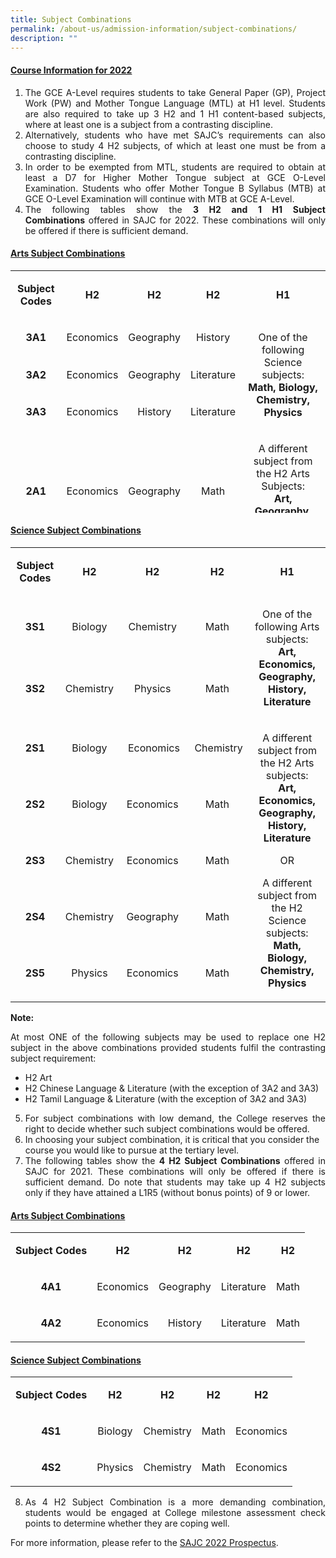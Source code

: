 ```yaml
---
title: Subject Combinations
permalink: /about-us/admission-information/subject-combinations/
description: ""
---
```


<h4><strong><u>Course Information for 2022</u></strong></h4>
<ol start="1" type="1">
<li align="justify">The GCE A-Level requires students to take General Paper (GP), Project Work (PW) and Mother Tongue Language (MTL) at H1 level. Students are also required to take up 3 H2 and 1 H1 content-based subjects, where at least one is a subject from a contrasting discipline.&nbsp;</li>
<li align="justify">Alternatively, students who have met SAJC&rsquo;s requirements can also choose to study 4 H2 subjects, of which at least one must be from a contrasting discipline.&nbsp;</li>
<li align="justify">In order to be exempted from MTL, students are required to obtain at least a D7 for Higher Mother Tongue subject at GCE O-Level Examination. Students who offer Mother Tongue B Syllabus (MTB) at GCE O-Level Examination will continue with MTB at GCE A-Level.</li>
<li align="justify">The following tables show the&nbsp;<strong>3 H2 and 1 H1 Subject Combinations</strong>&nbsp;offered in SAJC for 2022. These combinations will only be offered if there is sufficient demand.&nbsp;</li>
</ol>
<h4><strong><u>Arts Subject Combinations</u></strong></h4>
<table style="height: 388px;">
<tbody>
<tr style="height: 64px;">
<td style="text-align: center; height: 64px; width: 109.938px;">
<p><strong>Subject Codes</strong></p>
</td>
<td style="text-align: center; height: 64px; width: 74.0469px;">
<p><strong>H2</strong></p>
</td>
<td style="text-align: center; height: 64px; width: 76.2969px;">
<p><strong>H2</strong></p>
</td>
<td style="text-align: center; height: 64px; width: 68.3281px;">
<p><strong>H2</strong></p>
</td>
<td style="text-align: center; height: 64px; width: 341.391px;">
<p><strong>H1</strong></p>
</td>
</tr>
<tr style="height: 46px;">
<td style="text-align: center; height: 46px; width: 109.938px;">
<p><strong>3A1</strong></p>
</td>
<td style="text-align: center; height: 46px; width: 74.0469px;">
<p>Economics</p>
</td>
<td style="text-align: center; height: 46px; width: 76.2969px;">
<p>Geography</p>
</td>
<td style="text-align: center; height: 46px; width: 68.3281px;">
<p>History</p>
</td>
<td style="text-align: center; height: 138px; width: 341.391px;" rowspan="3">
<p>One of the following Science subjects:<br /><strong>Math, Biology, Chemistry, Physics</strong></p>
</td>
</tr>
<tr style="height: 46px;">
<td style="text-align: center; height: 46px; width: 109.938px;">
<p><strong>3A2</strong></p>
</td>
<td style="text-align: center; height: 46px; width: 74.0469px;">
<p>Economics</p>
</td>
<td style="text-align: center; height: 46px; width: 76.2969px;">
<p>Geography</p>
</td>
<td style="text-align: center; height: 46px; width: 68.3281px;">
<p>Literature</p>
</td>
</tr>
<tr style="height: 46px;">
<td style="text-align: center; height: 46px; width: 109.938px;">
<p><strong>3A3</strong></p>
</td>
<td style="text-align: center; height: 46px; width: 74.0469px;">
<p>Economics</p>
</td>
<td style="text-align: center; height: 46px; width: 76.2969px;">
<p>History</p>
</td>
<td style="text-align: center; height: 46px; width: 68.3281px;">
<p>Literature</p>
</td>
</tr>
<tr style="height: 93px;">
<td style="text-align: center; height: 93px; width: 109.938px;">
<p><strong>2A1</strong></p>
</td>
<td style="text-align: center; height: 93px; width: 74.0469px;">
<p>Economics</p>
</td>
<td style="text-align: center; height: 93px; width: 76.2969px;">
<p>Geography</p>
</td>
<td style="text-align: center; height: 93px; width: 68.3281px;">
<p>Math</p>
</td>
<td style="text-align: center; height: 186px; width: 341.391px;" rowspan="2">
<p>A different subject from the H2 Arts Subjects:<br /><strong>Art, Geography, History, Literature</strong></p>
<p>OR</p>
<p>A different subject from the H2 Science subjects:<br /><strong>Biology, Chemistry, Physics</strong></p>
</td>
</tr>
<tr style="height: 93px;">
<td style="text-align: center; height: 93px; width: 109.938px;">
<p><strong>2A2</strong></p>
</td>
<td style="text-align: center; height: 93px; width: 74.0469px;">
<p>Economics</p>
</td>
<td style="text-align: center; height: 93px; width: 76.2969px;">
<p>History</p>
</td>
<td style="text-align: center; height: 93px; width: 68.3281px;">
<p>Math</p>
</td>
</tr>
</tbody>
</table>
<h4><strong><u>Science Subject Combinations</u></strong></h4>
<table width="0">
<tbody>
<tr>
<td style="text-align: center;" width="107">
<p><strong>Subject Codes</strong></p>
</td>
<td style="text-align: center;" width="107">
<p><strong>H2</strong></p>
</td>
<td style="text-align: center;" width="135">
<p><strong>H2</strong></p>
</td>
<td style="text-align: center;" width="132">
<p><strong>H2</strong></p>
</td>
<td style="text-align: center;" width="329">
<p><strong>H1</strong></p>
</td>
</tr>
<tr>
<td style="text-align: center;" width="107">
<p><strong>3S1</strong></p>
</td>
<td style="text-align: center;" width="107">Biology</td>
<td style="text-align: center;" width="135">Chemistry</td>
<td style="text-align: center;" width="132">Math</td>
<td style="text-align: center;" rowspan="2" width="329">
<p>One of the following Arts subjects:<br /><strong>Art, Economics, Geography, History, Literature</strong></p>
</td>
</tr>
<tr>
<td style="text-align: center;" width="107">
<p><strong>3S2</strong></p>
</td>
<td style="text-align: center;" width="107">Chemistry</td>
<td style="text-align: center;" width="135">Physics</td>
<td style="text-align: center;" width="132">Math</td>
</tr>
<tr>
<td style="text-align: center;">
<p><strong>2S1</strong></p>
</td>
<td style="text-align: center;">
<p>Biology</p>
</td>
<td style="text-align: center;" width="135">
<p>&nbsp;Economics</p>
</td>
<td style="text-align: center;" width="132">
<p>&nbsp;Chemistry</p>
</td>
<td style="text-align: center;" rowspan="5" width="329">
<p>A different subject from the H2 Arts subjects:<br /><strong>Art, Economics, Geography, History, Literature</strong></p>
<p>OR</p>
<p>A different subject from the H2 Science subjects:<br /><strong>Math, Biology, Chemistry, Physics</strong></p>
</td>
</tr>
<tr>
<td style="text-align: center;" width="107">
<p><strong>2S2</strong></p>
</td>
<td style="text-align: center;" width="107">Biology</td>
<td style="text-align: center;" width="135">Economics</td>
<td style="text-align: center;" width="132">Math</td>
</tr>
<tr>
<td style="text-align: center;" width="107">
<p><strong>2S3</strong></p>
</td>
<td style="text-align: center;" width="107">Chemistry</td>
<td style="text-align: center;" width="135">Economics</td>
<td style="text-align: center;" width="132">Math</td>
</tr>
<tr>
<td style="text-align: center;" width="107">
<p><strong>2S4</strong></p>
</td>
<td style="text-align: center;" width="107">
<p>Chemistry</p>
</td>
<td style="text-align: center;" width="135">Geography</td>
<td style="text-align: center;" width="132">Math</td>
</tr>
<tr>
<td style="text-align: center;" width="107">
<p><strong>2S5</strong></p>
</td>
<td style="text-align: center;" width="107">Physics</td>
<td style="text-align: center;" width="135">Economics</td>
<td style="text-align: center;" width="132">
<p>Math</p>
</td>
</tr>
</tbody>
</table>
<p><strong>Note:</strong></p>
<p align="justify">At most ONE of the following subjects may be used to replace one H2 subject in the above combinations provided students fulfil the contrasting subject requirement:</p>
<ul>
<li>H2 Art</li>
<li>H2 Chinese Language &amp; Literature (with the exception of 3A2 and 3A3)</li>
<li align="justify">H2 Tamil Language &amp; Literature (with the exception of 3A2 and 3A3)</li>
</ul>
<ol start="5" type="1">
<li align="justify">For subject combinations with low demand, the College reserves the right to decide whether such subject combinations would be offered.</li>
<li>In choosing your subject combination, it is critical that you consider the course you would like to pursue at the tertiary level.</li>
<li align="justify">The following tables show the&nbsp;<strong>4 H2 Subject Combinations</strong>&nbsp;offered in SAJC for 2021. These combinations will only be offered if there is sufficient demand. Do note that students may take up 4 H2 subjects only if they have attained a L1R5 (without bonus points) of 9 or lower.</li>
</ol>
<h4><strong><u>Arts Subject Combinations</u></strong></h4>
<table>
<tbody>
<tr>
<td style="text-align: center;">
<p><strong>Subject Codes</strong></p>
</td>
<td style="text-align: center;">
<p><strong>H2</strong></p>
</td>
<td style="text-align: center;">
<p><strong>H2</strong></p>
</td>
<td style="text-align: center;">
<p><strong>H2</strong></p>
</td>
<td style="text-align: center;">
<p><strong>H2</strong></p>
</td>
</tr>
<tr>
<td style="text-align: center;">
<p><strong>4A1</strong></p>
</td>
<td style="text-align: center;">
<p>Economics</p>
</td>
<td style="text-align: center;">
<p>Geography</p>
</td>
<td style="text-align: center;">
<p>Literature</p>
</td>
<td style="text-align: center;">
<p>Math</p>
</td>
</tr>
<tr>
<td style="text-align: center;">
<p><strong>4A2</strong></p>
</td>
<td style="text-align: center;">
<p>Economics</p>
</td>
<td style="text-align: center;">
<p>History</p>
</td>
<td style="text-align: center;">
<p>Literature</p>
</td>
<td style="text-align: center;">
<p>Math</p>
</td>
</tr>
</tbody>
</table>
<h4><strong><u>Science Subject Combinations</u></strong></h4>
<table>
<tbody>
<tr>
<td style="text-align: center;">
<p><strong>Subject Codes</strong></p>
</td>
<td style="text-align: center;">
<p><strong>H2</strong></p>
</td>
<td style="text-align: center;">
<p><strong>H2</strong></p>
</td>
<td style="text-align: center;">
<p><strong>H2</strong></p>
</td>
<td style="text-align: center;">
<p><strong>H2</strong></p>
</td>
</tr>
<tr>
<td style="text-align: center;">
<p><strong>4S1</strong></p>
</td>
<td style="text-align: center;">
<p>Biology</p>
</td>
<td style="text-align: center;">
<p>Chemistry</p>
</td>
<td style="text-align: center;">
<p>Math</p>
</td>
<td style="text-align: center;">
<p>Economics</p>
</td>
</tr>
<tr>
<td style="text-align: center;">
<p><strong>4S2</strong></p>
</td>
<td style="text-align: center;">
<p>Physics</p>
</td>
<td style="text-align: center;">
<p>Chemistry</p>
</td>
<td style="text-align: center;">
<p>Math</p>
</td>
<td style="text-align: center;">
<p>Economics</p>
</td>
</tr>
</tbody>
</table>
<ol start="8" type="1">
<li align="justify">As 4 H2 Subject Combination is a more demanding combination, students would be engaged at College milestone assessment check points to determine whether they are coping well.</li>
</ol>
<p>For more information, please refer to the&nbsp;<a href="/files/SAJC%20Prospectus%202022_FINAL_3%20DEC.pdf" target="">SAJC 2022 Prospectus</a>.</p>